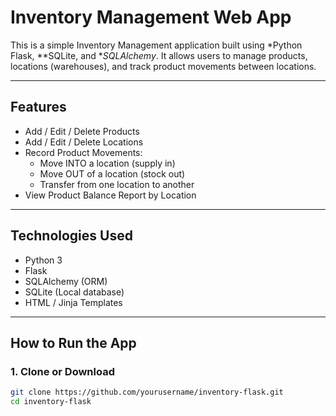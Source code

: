 # Inventory Management Web App

This is a simple Inventory Management application built using *Python Flask, **SQLite, and **SQLAlchemy*. It allows users to manage products, locations (warehouses), and track product movements between locations.

---

## Features

- Add / Edit / Delete Products
- Add / Edit / Delete Locations
- Record Product Movements:
  - Move INTO a location (supply in)
  - Move OUT of a location (stock out)
  - Transfer from one location to another
- View Product Balance Report by Location

---

## Technologies Used

- Python 3
- Flask
- SQLAlchemy (ORM)
- SQLite (Local database)
- HTML / Jinja Templates

---

## How to Run the App

### 1. Clone or Download

```bash
git clone https://github.com/yourusername/inventory-flask.git
cd inventory-flask
